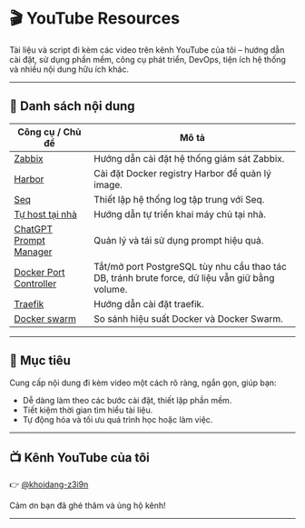# 🎬 YouTube Resources

Tài liệu và script đi kèm các video trên kênh YouTube của tôi – hướng dẫn cài đặt, sử dụng phần mềm, công cụ phát triển, DevOps, tiện ích hệ thống và nhiều nội dung hữu ích khác.

---

## 📂 Danh sách nội dung

| Công cụ / Chủ đề | Mô tả |
|------------------|-------|
| [Zabbix](./zabbix/README.md) | Hướng dẫn cài đặt hệ thống giám sát Zabbix. |
| [Harbor](./harbor/README.md) | Cài đặt Docker registry Harbor để quản lý image. |
| [Seq](./seq/README.md) | Thiết lập hệ thống log tập trung với Seq. |
| [Tự host tại nhà](./self-hosted-server/README.md) | Hướng dẫn tự triển khai máy chủ tại nhà. |
| [ChatGPT Prompt Manager](https://github.com/khoidang2110/chatgpt-prompt-manager) | Quản lý và tái sử dụng prompt hiệu quả. |
| [Docker Port Controller](./docker-port-controller/README.md) | Tắt/mở port PostgreSQL tùy nhu cầu thao tác DB, tránh brute force, dữ liệu vẫn giữ bằng volume. |
| [Traefik](./traefik/README.md) | Hướng dẫn cài đặt traefik. |
| [Docker swarm](./docker-swarm) | So sánh hiệu suất Docker và Docker Swarm. |
---

## 🎯 Mục tiêu

Cung cấp nội dung đi kèm video một cách rõ ràng, ngắn gọn, giúp bạn:

- Dễ dàng làm theo các bước cài đặt, thiết lập phần mềm.
- Tiết kiệm thời gian tìm hiểu tài liệu.
- Tự động hóa và tối ưu quá trình học hoặc làm việc.

---

## 📺 Kênh YouTube của tôi

👉 [@khoidang-z3i9n](https://www.youtube.com/@khoidang-z3i9n)

Cảm ơn bạn đã ghé thăm và ủng hộ kênh!

---
